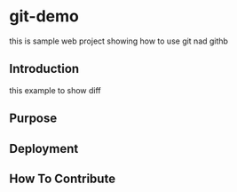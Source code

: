 # git-demo
this is sample web project showing how to use git nad githb
## Introduction
this example to show diff
## Purpose

## Deployment

## How To Contribute
